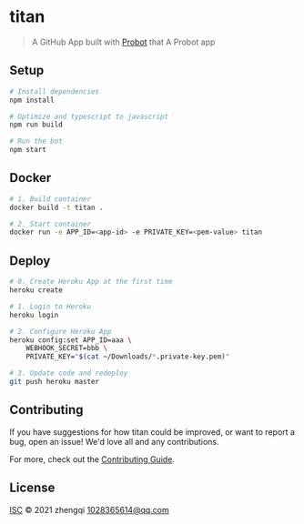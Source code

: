 # titan

> A GitHub App built with [Probot](https://github.com/probot/probot) that A Probot app

## Setup

```sh
# Install dependencies
npm install

# Optimize and typescript to javascript
npm run build

# Run the bot
npm start
```

## Docker

```sh
# 1. Build container
docker build -t titan .

# 2. Start container
docker run -e APP_ID=<app-id> -e PRIVATE_KEY=<pem-value> titan
```

## Deploy

```sh
# 0. Create Heroku App at the first time
heroku create

# 1. Login to Heroku
heroku login

# 2. Configure Heroku App
heroku config:set APP_ID=aaa \
    WEBHOOK_SECRET=bbb \
    PRIVATE_KEY="$(cat ~/Downloads/*.private-key.pem)"

# 3. Update code and redeploy
git push heroku master
```

## Contributing

If you have suggestions for how titan could be improved, or want to report a bug, open an issue! We'd love all and any contributions.

For more, check out the [Contributing Guide](CONTRIBUTING.md).

## License

[ISC](LICENSE) © 2021 zhengqi <1028365614@qq.com>
